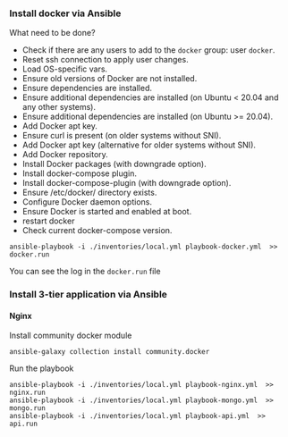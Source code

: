 ### Install docker via Ansible 
What need to be done?
- Check if there are any users to add to the `docker` group: user `docker`.
- Reset ssh connection to apply user changes.
- Load OS-specific vars.
- Ensure old versions of Docker are not installed.
- Ensure dependencies are installed.
- Ensure additional dependencies are installed (on Ubuntu < 20.04 and any other systems).
- Ensure additional dependencies are installed (on Ubuntu >= 20.04).
- Add Docker apt key.
- Ensure curl is present (on older systems without SNI).
- Add Docker apt key (alternative for older systems without SNI).
- Add Docker repository.
- Install Docker packages (with downgrade option).
- Install docker-compose plugin.
- Install docker-compose-plugin (with downgrade option).
- Ensure /etc/docker/ directory exists.
- Configure Docker daemon options.
- Ensure Docker is started and enabled at boot.
- restart docker
- Check current docker-compose version.


```
ansible-playbook -i ./inventories/local.yml playbook-docker.yml  >> docker.run
```
You can see the log in the `docker.run` file

### Install 3-tier application via Ansible
#### Nginx
Install community docker module
```
ansible-galaxy collection install community.docker
```

Run the playbook
```
ansible-playbook -i ./inventories/local.yml playbook-nginx.yml  >> nginx.run
ansible-playbook -i ./inventories/local.yml playbook-mongo.yml  >> mongo.run
ansible-playbook -i ./inventories/local.yml playbook-api.yml  >> api.run

```

